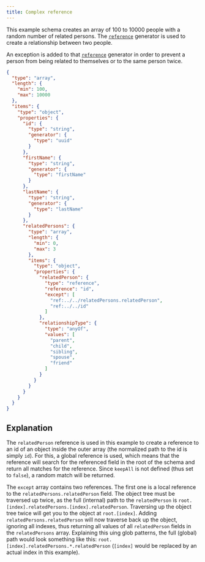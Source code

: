 ```yaml
---
title: Complex reference
---
```


This example schema creates an array of 100 to 10000 people with a random number of related persons.
The [`reference`](../../content/reference) generator is used to create a relationship between two people.

An exception is added to that [`reference`](../../content/reference) generator in order to prevent a
person from being related to themselves or to the same person twice.

```json
{
  "type": "array",
  "length": {
    "min": 100,
    "max": 10000
  },
  "items": {
    "type": "object",
    "properties": {
      "id": {
        "type": "string",
        "generator": {
          "type": "uuid"
        }
      },
      "firstName": {
        "type": "string",
        "generator": {
          "type": "firstName"
        }
      },
      "lastName": {
        "type": "string",
        "generator": {
          "type": "lastName"
        }
      },
      "relatedPersons": {
        "type": "array",
        "length": {
          "min": 0,
          "max": 3
        },
        "items": {
          "type": "object",
          "properties": {
            "relatedPerson": {
              "type": "reference",
              "reference": "id",
              "except": [
                "ref:../../relatedPersons.relatedPerson",
                "ref:../../id"
              ]
            },
            "relationshipType": {
              "type": "anyOf",
              "values": [
                "parent",
                "child",
                "sibling",
                "spouse",
                "friend"
              ]
            }
          }
        }
      }
    }
  }
}
```

## Explanation

The `relatedPerson` reference is used in this example to create a reference
to an id of an object inside the outer array (the normalized path to the id is simply `id`).
For this, a global reference is used, which means that the reference will search for the
referenced field in the root of the schema and return all matches for the reference.
Since `keepAll` is not defined (thus set to `false`), a random match will be returned.

The `except` array contains two references. The first one is a local reference to the
`relatedPersons.relatedPerson` field. The object tree must be traversed up twice,
as the full (internal) path to the `relatedPerson` is `root.[index].relatedPersons.[index].relatedPerson`.
Traversing up the object tree twice will get you to the object at `root.[index]`.
Adding `relatedPersons.relatedPerson` will now traverse back up the object, ignoring
all indexes, thus returning all values of all `relatedPerson` fields in the `relatedPersons`
array. Explaining this uing glob patterns, the full (global) path would look something
like this: `root.[index].relatedPersons.*.relatedPerson` (`[index]` would be replaced by an actual index in this example).
